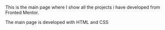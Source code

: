 This is the main page where I show all the projects i have developed from Fronted Mentor.

The main page is developed with HTML and CSS
